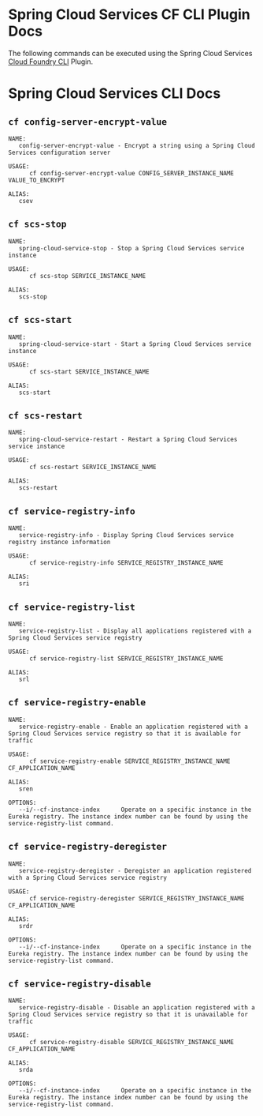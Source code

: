 # Spring Cloud Services CF CLI Plugin Docs

The following commands can be executed using the Spring Cloud Services [Cloud Foundry CLI](https://github.com/cloudfoundry/cli) Plugin.

# Spring Cloud Services CLI Docs


## `cf config-server-encrypt-value`

```
NAME:
   config-server-encrypt-value - Encrypt a string using a Spring Cloud Services configuration server

USAGE:
      cf config-server-encrypt-value CONFIG_SERVER_INSTANCE_NAME VALUE_TO_ENCRYPT

ALIAS:
   csev
```


## `cf scs-stop`

```
NAME:
   spring-cloud-service-stop - Stop a Spring Cloud Services service instance

USAGE:
      cf scs-stop SERVICE_INSTANCE_NAME

ALIAS:
   scs-stop
```

## `cf scs-start`

```
NAME:
   spring-cloud-service-start - Start a Spring Cloud Services service instance

USAGE:
      cf scs-start SERVICE_INSTANCE_NAME

ALIAS:
   scs-start
```

## `cf scs-restart`

```
NAME:
   spring-cloud-service-restart - Restart a Spring Cloud Services service instance

USAGE:
      cf scs-restart SERVICE_INSTANCE_NAME

ALIAS:
   scs-restart
```


## `cf service-registry-info`

```
NAME:
   service-registry-info - Display Spring Cloud Services service registry instance information

USAGE:
      cf service-registry-info SERVICE_REGISTRY_INSTANCE_NAME

ALIAS:
   sri
```


## `cf service-registry-list`

```
NAME:
   service-registry-list - Display all applications registered with a Spring Cloud Services service registry

USAGE:
      cf service-registry-list SERVICE_REGISTRY_INSTANCE_NAME

ALIAS:
   srl
```


## `cf service-registry-enable`

```
NAME:
   service-registry-enable - Enable an application registered with a Spring Cloud Services service registry so that it is available for traffic

USAGE:
      cf service-registry-enable SERVICE_REGISTRY_INSTANCE_NAME CF_APPLICATION_NAME

ALIAS:
   sren

OPTIONS:
   --i/--cf-instance-index      Operate on a specific instance in the Eureka registry. The instance index number can be found by using the service-registry-list command.
```


## `cf service-registry-deregister`

```
NAME:
   service-registry-deregister - Deregister an application registered with a Spring Cloud Services service registry

USAGE:
      cf service-registry-deregister SERVICE_REGISTRY_INSTANCE_NAME CF_APPLICATION_NAME

ALIAS:
   srdr

OPTIONS:
   --i/--cf-instance-index      Operate on a specific instance in the Eureka registry. The instance index number can be found by using the service-registry-list command.
```


## `cf service-registry-disable`

```
NAME:
   service-registry-disable - Disable an application registered with a Spring Cloud Services service registry so that it is unavailable for traffic

USAGE:
      cf service-registry-disable SERVICE_REGISTRY_INSTANCE_NAME CF_APPLICATION_NAME

ALIAS:
   srda

OPTIONS:
   --i/--cf-instance-index      Operate on a specific instance in the Eureka registry. The instance index number can be found by using the service-registry-list command.
```


